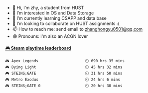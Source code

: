 - 👋 Hi, I’m zhy, a student from HUST
- 👀 I’m interested in OS and Data Storage
- 🌱 I’m currently learning CSAPP and data base
- 💞️ I’m looking to collaborate on HUST assignments :(
- 📫 How to reach me: send email to zhanghongyu0501@qq.com
- 😄 Pronouns: I'm also an ACGN lover

<!---
- ⚡ Fun fact: ...
--->
<!---
zhy617/zhy617 is a ✨ special ✨ repository because its `README.md` (this file) appears on your GitHub profile.
You can click the Preview link to take a look at your changes.
--->

<!-- steam-box start -->
#### <a href="https://gist.github.com/441944f130dd5c4f3aee8056c837f8e6" target="_blank">🎮 Steam playtime leaderboard</a>
```text
🎮 Apex Legends                     🕘 690 hrs 35 mins
🎮 Dying Light                      🕘 45 hrs 32 mins
🎮 STEINS;GATE                      🕘 31 hrs 50 mins
🎮 Metro Exodus                     🕘 24 hrs 6 mins
🎮 STEINS;GATE 0                    🕘 20 hrs 30 mins
```
<!-- Powered by https://github.com/YouEclipse/steam-box . -->
<!-- steam-box end -->
